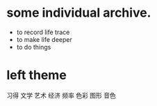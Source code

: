
# some individual archive.

* to record life trace
* to make life deeper
* to do things 

# left theme
习得
文学
艺术
经济
频率
色彩
图形
音色